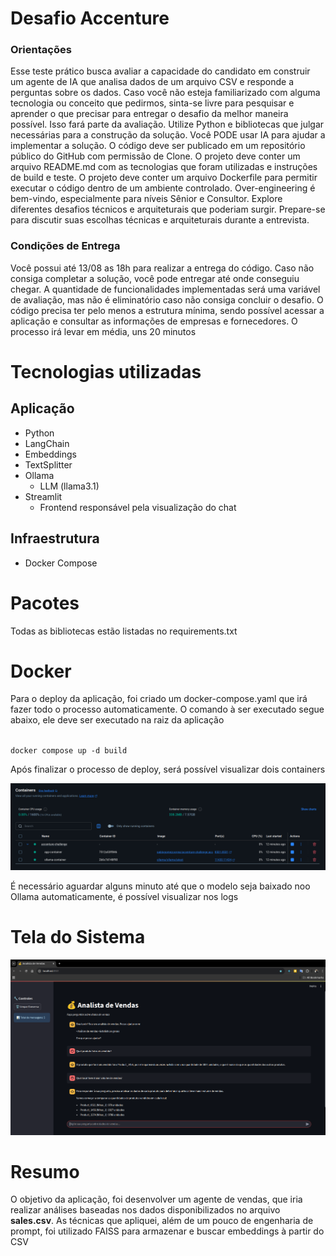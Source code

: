 # Desafio Accenture

### Orientações

Esse teste prático busca avaliar a capacidade do candidato em construir um agente de IA que analisa dados de um arquivo CSV e responde a perguntas sobre os dados.
Caso você não esteja familiarizado com alguma tecnologia ou conceito que pedirmos, sinta-se livre para pesquisar e aprender o que precisar para entregar o desafio da melhor maneira possível. Isso fará parte da avaliação.
Utilize Python e bibliotecas que julgar necessárias para a construção da solução.
Você PODE usar IA para ajudar a implementar a solução.
O código deve ser publicado em um repositório público do GitHub com permissão de Clone.
O projeto deve conter um arquivo README.md com as tecnologias que foram utilizadas e instruções de build e teste.
O projeto deve conter um arquivo Dockerfile para permitir executar o código dentro de um ambiente controlado.
Over-engineering é bem-vindo, especialmente para níveis Sênior e Consultor. Explore diferentes desafios técnicos e arquiteturais que poderiam surgir.
Prepare-se para discutir suas escolhas técnicas e arquiteturais durante a entrevista.
 

### Condições de Entrega

Você possui até 13/08 as 18h para realizar a entrega do código.
Caso não consiga completar a solução, você pode entregar até onde conseguiu chegar. A quantidade de 
funcionalidades implementadas será uma variável de avaliação, mas não é eliminatório caso não consiga concluir o desafio.
O código precisa ter pelo menos a estrutura mínima, sendo possível acessar a aplicação e consultar as informações 
de empresas e fornecedores.
O processo irá levar em média, uns 20 minutos

# Tecnologias utilizadas

## Aplicação
* Python
* LangChain
* Embeddings
* TextSplitter
* Ollama
  * LLM (llama3.1)
* Streamlit
  * Frontend responsável pela visualização do chat

## Infraestrutura
* Docker Compose

# Pacotes
Todas as bibliotecas estão listadas no requirements.txt 

# Docker
Para o deploy da aplicação, foi criado um docker-compose.yaml que irá fazer 
todo o processo automaticamente. O comando à ser executado segue abaixo, ele deve ser
executado na raiz da aplicação

<code>
docker compose up -d build
</code>

Após finalizar o processo de deploy, será possível visualizar dois containers

![img.png](img.png)

É necessário aguardar alguns minuto até que o modelo seja baixado noo Ollama automaticamente, 
é possível visualizar nos logs


# Tela do Sistema

![img_1.png](img_1.png)

# Resumo
O objetivo da aplicação, foi desenvolver um agente de vendas, que iria realizar análises baseadas nos 
dados disponibilizados no arquivo **sales.csv**.
As técnicas que apliquei, além de um pouco de engenharia de prompt, 
foi utilizado FAISS para armazenar e buscar embeddings à partir do CSV 

